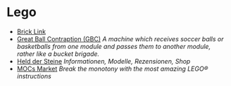 # Lego

* [Brick Link](https://www.bricklink.com/v2/main.page)
* [Great Ball Contraption (GBC)](https://www.greatballcontraption.com/) *A machine which receives soccer balls or basketballs from one module and passes them to another module, rather like a bucket brigade.*
* [Held der Steine](https://www.held-der-steine.de/) *Informationen, Modelle, Rezensionen, Shop*
* [MOCs Market](https://www.mocsmarket.com/) *Break the monotony with the most amazing LEGO® instructions*